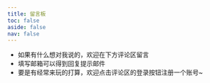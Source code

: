 ```yaml
---
title: 留言板
toc: false
aside: false
nav: false
---
```


* 如果有什么想对我说的，欢迎在下方评论区留言
* 填写邮箱可以得到回复提示邮件
* 要是有经常来玩的打算，欢迎点击评论区的登录按钮注册一个账号~